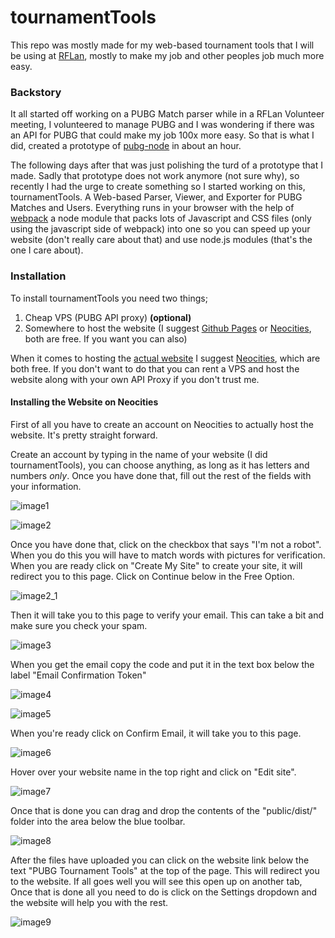 # tournamentTools

This repo was mostly made for my web-based tournament tools that I will be using at [RFLan](https://rflan.org), mostly to make my job and other peoples job much more easy.

### Backstory

It all started off working on a PUBG Match parser while in a RFLan Volunteer meeting, I volunteered to manage PUBG and I was wondering if there was an API for PUBG that could make my job 100x more easy. So that is what I did, created a prototype of [pubg-node](https://github.com/jylescoad-ward/pubg-api) in about an hour.

The following days after that was just polishing the turd of a prototype that I made. Sadly that prototype does not work anymore (not sure why), so recently I had the urge to create something so I started working on this, tournamentTools. A Web-based Parser, Viewer, and Exporter for PUBG Matches and Users. Everything runs in your browser with the help of [webpack](https://github.com/webpack/webpack) a node module that packs lots of Javascript and CSS files (only using the javascript side of webpack) into one so you can speed up your website (don't really care about that) and use node.js modules (that's the one I care about).


### Installation

To install tournamentTools you need two things;
1. Cheap VPS (PUBG API proxy) **(optional)**
2. Somewhere to host the website (I suggest [Github Pages](https://pages.github.com/) or [Neocities](https://neocities.org), both are free. If you want you can also)

When it comes to hosting the [actual website](./public/dist/) I suggest [Neocities](https://neocities.org), which are both free.
If you don't want to do that you can rent a VPS and host the website along with your own API Proxy if you don't trust me.

#### Installing the Website on Neocities
First of all you have to create an account on Neocities to actually host the website. It's pretty straight forward.


Create an account by typing in the name of your website (I did tournamentTools), you can choose anything, as long as it has letters and numbers *only*. Once you have done that, fill out the rest of the fields with your information.

![image1](http://cdn.jyles.club/github/tournamentTools/g_1.png)

![image2](http://cdn.jyles.club/github/tournamentTools/g_2.png)


Once you have done that, click on the checkbox that says "I'm not a robot". When you do this you will have to match words with pictures for verification.
When you are ready click on "Create My Site" to create your site, it will redirect you to this page. Click on Continue below in the Free Option.

![image2_1](http://cdn.jyles.club/github/tournamentTools/g_2_1.png)

Then it will take you to this page to verify your email. This can take a bit and make sure you check your spam.

![image3](http://cdn.jyles.club/github/tournamentTools/g_3.png)

When you get the email copy the code and put it in the text box below the label "Email Confirmation Token"

![image4](http://cdn.jyles.club/github/tournamentTools/g_4.png)

![image5](http://cdn.jyles.club/github/tournamentTools/g_5.png)


When you're ready click on Confirm Email, it will take you to this page.

![image6](http://cdn.jyles.club/github/tournamentTools/g_6.png)


Hover over your website name in the top right and click on "Edit site".

![image7](http://cdn.jyles.club/github/tournamentTools/g_7.png)


Once that is done you can drag and drop the contents of the "public/dist/" folder into the area below the blue toolbar.

![image8](http://cdn.jyles.club/github/tournamentTools/g_8.png)


After the files have uploaded you can click on the website link below the text "PUBG Tournament Tools" at the top of the page. This will redirect you to the website.
If all goes well you will see this open up on another tab, Once that is done all you need to do is click on the Settings dropdown and the website will help you with the rest.

![image9](http://cdn.jyles.club/github/tournamentTools/g_9.png)
